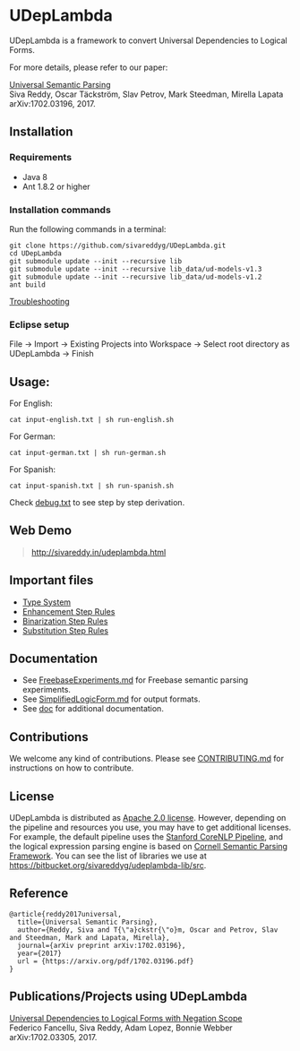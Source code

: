 # UDepLambda

UDepLambda is a framework to convert Universal Dependencies to Logical Forms. 

For more details, please refer to our paper:

[Universal Semantic Parsing](https://arxiv.org/pdf/1702.03196)  
Siva Reddy, Oscar Täckström, Slav Petrov, Mark Steedman, Mirella Lapata  
arXiv:1702.03196, 2017.

## Installation

### Requirements

* Java 8 
* Ant 1.8.2 or higher

### Installation commands

Run the following commands in a terminal:

    git clone https://github.com/sivareddyg/UDepLambda.git
    cd UDepLambda
    git submodule update --init --recursive lib
    git submodule update --init --recursive lib_data/ud-models-v1.3
    git submodule update --init --recursive lib_data/ud-models-v1.2
    ant build

[Troubleshooting](https://github.com/sivareddyg/UDepLambda/issues/8#issuecomment-283096846)

### Eclipse setup
File -> Import -> Existing Projects into Workspace -> Select root directory as UDepLambda -> Finish

## Usage:

For English:

    cat input-english.txt | sh run-english.sh

For German:

    cat input-german.txt | sh run-german.sh
    
For Spanish:  

    cat input-spanish.txt | sh run-spanish.sh

Check [debug.txt](debug.txt) to see step by step derivation.

## Web Demo

> http://sivareddy.in/udeplambda.html

## Important files

* [Type System](lib_data/ud.types.txt)
* [Enhancement Step Rules](lib_data/ud-enhancement-rules.proto)
* [Binarization Step Rules](lib_data/ud-obliqueness-hierarchy.proto)
* [Substitution Step Rules](lib_data/ud-substitution-rules.proto)

## Documentation
* See [FreebaseExperiments.md](doc/FreebaseExperiments.md) for Freebase semantic parsing experiments.
* See [SimplifiedLogicForm.md](doc/SimplifiedLogicForm.md) for output formats.
* See [doc](doc/) for additional documentation.

## Contributions

We welcome any kind of contributions. Please see [CONTRIBUTING.md](CONTRIBUTING.md) for instructions on how to contribute.

## License

UDepLambda is distributed as [Apache 2.0 license](LICENSE). However, depending on the pipeline and resources you use, you may have to get additional licenses. For example, the default pipeline uses the [Stanford CoreNLP Pipeline](https://github.com/stanfordnlp/CoreNLP), and the logical expression parsing engine is based on [Cornell Semantic Parsing Framework](https://github.com/cornell-lic/spf). You can see the list of libraries we use at https://bitbucket.org/sivareddyg/udeplambda-lib/src. 

## Reference

```
@article{reddy2017universal,
  title={Universal Semantic Parsing},
  author={Reddy, Siva and T{\"a}ckstr{\"o}m, Oscar and Petrov, Slav and Steedman, Mark and Lapata, Mirella},
  journal={arXiv preprint arXiv:1702.03196},
  year={2017}
  url = {https://arxiv.org/pdf/1702.03196.pdf}
}
```

## Publications/Projects using UDepLambda

[Universal Dependencies to Logical Forms with Negation Scope](https://arxiv.org/pdf/1702.03305.pdf)  
Federico Fancellu, Siva Reddy, Adam Lopez, Bonnie Webber  
arXiv:1702.03305, 2017.

